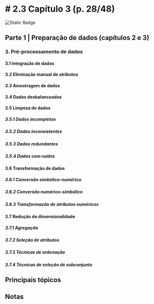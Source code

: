 # # 2.3 Capítulo 3 (p. 28/48)

![Static Badge](https://img.shields.io/badge/Status-Estudando-grey?labelColor=31A8B8)

## Parte 1 | Preparação de dados (capítulos 2 e 3)

### 3. Pré-processamento de dados

#### 3.1 Integração de dados

#### 3.2 Eliminação manual de atributos

#### 3.3 Amostragem de dados

#### 3.4 Dados desbalanceados

#### 3.5 Limpeza de dados

##### 3.5.1 Dados incompletos

##### 3.5.2 Dados inconsistentes

##### 3.5.3 Dados redundantes

##### 3.5.4 Dados com ruídos

#### 3.6 Transformação de dados

##### 3.6.1 Conversão simbólico-numérico

##### 3.6.2 Conversão numérico-simbólico

##### 3.6.3 Transformação de atributos numéricos

#### 3.7 Redução de dimensionalidade

##### 3.7.1 Agregação

##### 3.7.2 Seleção de atributos

##### 3.7.3 Técnicas de ordenação

##### 3.7.4 Técnicas de seleção de subconjunto

## Principais tópicos

## Notas

